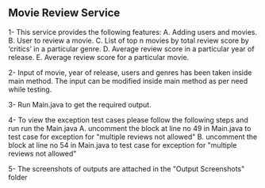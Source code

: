 ## Movie Review Service

1- This service provides the following features:
        A. Adding users and movies.
        B. User to review a movie.
        C. List of top n movies by total review score by ‘critics’ in a particular genre.
        D. Average review score in a particular year of release.
        E. Average review score for a particular movie.
  

2- Input of movie, year of release, users and genres has been taken inside main method. The input can be modified inside main method as per need while testing.

3- Run Main.java to get the required output.

4- To view the exception test cases please follow the following steps and run run the Main.java
    A. uncomment the  block  at line no 49 in Main.java to test case for exception for "multiple reviews not allowed"
    B. uncomment the  block  at line no 54 in Main.java to test case for exception for "multiple reviews not allowed"

5- The screenshots of outputs are attached in the "Output Screenshots" folder
        

